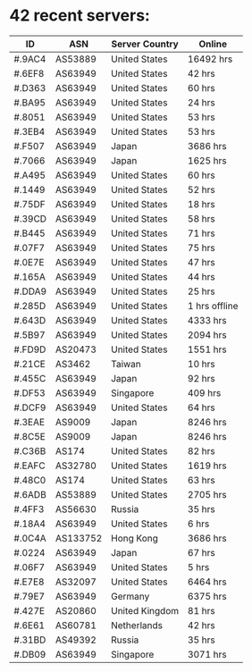 # 42 recent servers:

| ID | ASN | Server Country | Online |
| ------ | ------ | ------ | ------ |
| #.9AC4 | AS53889 | United States | 16492 hrs |
| #.6EF8 | AS63949 | United States | 42 hrs |
| #.D363 | AS63949 | United States | 60 hrs |
| #.BA95 | AS63949 | United States | 24 hrs |
| #.8051 | AS63949 | United States | 53 hrs |
| #.3EB4 | AS63949 | United States | 53 hrs |
| #.F507 | AS63949 | Japan | 3686 hrs |
| #.7066 | AS63949 | Japan | 1625 hrs |
| #.A495 | AS63949 | United States | 60 hrs |
| #.1449 | AS63949 | United States | 52 hrs |
| #.75DF | AS63949 | United States | 18 hrs |
| #.39CD | AS63949 | United States | 58 hrs |
| #.B445 | AS63949 | United States | 71 hrs |
| #.07F7 | AS63949 | United States | 75 hrs |
| #.0E7E | AS63949 | United States | 47 hrs |
| #.165A | AS63949 | United States | 44 hrs |
| #.DDA9 | AS63949 | United States | 25 hrs |
| #.285D | AS63949 | United States | 1 hrs offline |
| #.643D | AS63949 | United States | 4333 hrs |
| #.5B97 | AS63949 | United States | 2094 hrs |
| #.FD9D | AS20473 | United States | 1551 hrs |
| #.21CE | AS3462 | Taiwan | 10 hrs |
| #.455C | AS63949 | Japan | 92 hrs |
| #.DF53 | AS63949 | Singapore | 409 hrs |
| #.DCF9 | AS63949 | United States | 64 hrs |
| #.3EAE | AS9009 | Japan | 8246 hrs |
| #.8C5E | AS9009 | Japan | 8246 hrs |
| #.C36B | AS174 | United States | 82 hrs |
| #.EAFC | AS32780 | United States | 1619 hrs |
| #.48C0 | AS174 | United States | 63 hrs |
| #.6ADB | AS53889 | United States | 2705 hrs |
| #.4FF3 | AS56630 | Russia | 35 hrs |
| #.18A4 | AS63949 | United States | 6 hrs |
| #.0C4A | AS133752 | Hong Kong | 3686 hrs |
| #.0224 | AS63949 | Japan | 67 hrs |
| #.06F7 | AS63949 | United States | 5 hrs |
| #.E7E8 | AS32097 | United States | 6464 hrs |
| #.79E7 | AS63949 | Germany | 6375 hrs |
| #.427E | AS20860 | United Kingdom | 81 hrs |
| #.6E61 | AS60781 | Netherlands | 42 hrs |
| #.31BD | AS49392 | Russia | 35 hrs |
| #.DB09 | AS63949 | Singapore | 3071 hrs |

